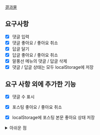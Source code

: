 [결과물](https://kaehehehe.github.io/facebook-comments-app/)

## 요구사항

- [x] 댓글 입력
- [x] 댓글 좋아요 / 좋아요 취소
- [x] 답글 달기
- [x] 답글 좋아요 / 좋아요 취소
- [x] 말풍선 메뉴의 댓글 / 답글 삭제
- [x] 댓글 / 답글 상태는 모두 localStorage에 저장

## 요구 사항 외에 추가한 기능
- [x] 댓글 수 표시
- [x] 포스팅 좋아요 / 좋아요 취소
- [x] localStorage에 포스팅 본문 좋아요 상태 저장


<details>
<summary>아쉬운 점</summary>

- 요구사항에는 삭제 시 모달을 띄워야 한다는 게 명시가 되어 있지 않아서 말풍선 메뉴 -> 삭제 클릭 시 바로 해당 글이 삭제가 되도록 구현했지만,
모달을 띄워서 사용자 경험을 개선하면 좋을 것 같다.

</details>
